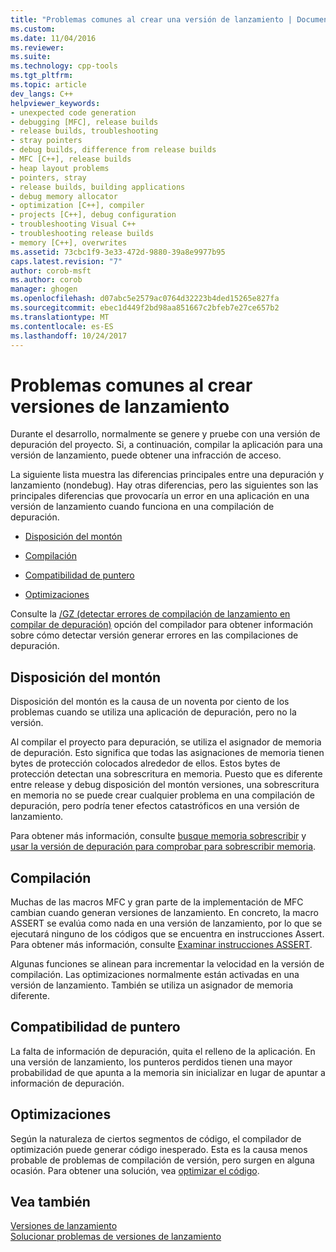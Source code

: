 ```yaml
---
title: "Problemas comunes al crear una versión de lanzamiento | Documentos de Microsoft"
ms.custom: 
ms.date: 11/04/2016
ms.reviewer: 
ms.suite: 
ms.technology: cpp-tools
ms.tgt_pltfrm: 
ms.topic: article
dev_langs: C++
helpviewer_keywords:
- unexpected code generation
- debugging [MFC], release builds
- release builds, troubleshooting
- stray pointers
- debug builds, difference from release builds
- MFC [C++], release builds
- heap layout problems
- pointers, stray
- release builds, building applications
- debug memory allocator
- optimization [C++], compiler
- projects [C++], debug configuration
- troubleshooting Visual C++
- troubleshooting release builds
- memory [C++], overwrites
ms.assetid: 73cbc1f9-3e33-472d-9880-39a8e9977b95
caps.latest.revision: "7"
author: corob-msft
ms.author: corob
manager: ghogen
ms.openlocfilehash: d07abc5e2579ac0764d32223b4ded15265e827fa
ms.sourcegitcommit: ebec1d449f2bd98aa851667c2bfeb7e27ce657b2
ms.translationtype: MT
ms.contentlocale: es-ES
ms.lasthandoff: 10/24/2017
---
```

# <a name="common-problems-when-creating-a-release-build"></a>Problemas comunes al crear versiones de lanzamiento
Durante el desarrollo, normalmente se genere y pruebe con una versión de depuración del proyecto. Si, a continuación, compilar la aplicación para una versión de lanzamiento, puede obtener una infracción de acceso.  
  
 La siguiente lista muestra las diferencias principales entre una depuración y lanzamiento (nondebug). Hay otras diferencias, pero las siguientes son las principales diferencias que provocaría un error en una aplicación en una versión de lanzamiento cuando funciona en una compilación de depuración.  
  
-   [Disposición del montón](#_core_heap_layout)  
  
-   [Compilación](#_core_compilation)  
  
-   [Compatibilidad de puntero](#_core_pointer_support)  
  
-   [Optimizaciones](#_core_optimizations)  
  
 Consulte la [/GZ (detectar errores de compilación de lanzamiento en compilar de depuración)](../../build/reference/gz-enable-stack-frame-run-time-error-checking.md) opción del compilador para obtener información sobre cómo detectar versión generar errores en las compilaciones de depuración.  
  
##  <a name="_core_heap_layout"></a>Disposición del montón  
 Disposición del montón es la causa de un noventa por ciento de los problemas cuando se utiliza una aplicación de depuración, pero no la versión.  
  
 Al compilar el proyecto para depuración, se utiliza el asignador de memoria de depuración. Esto significa que todas las asignaciones de memoria tienen bytes de protección colocados alrededor de ellos. Estos bytes de protección detectan una sobrescritura en memoria. Puesto que es diferente entre release y debug disposición del montón versiones, una sobrescritura en memoria no se puede crear cualquier problema en una compilación de depuración, pero podría tener efectos catastróficos en una versión de lanzamiento.  
  
 Para obtener más información, consulte [busque memoria sobrescribir](../../build/reference/checking-for-memory-overwrites.md) y [usar la versión de depuración para comprobar para sobrescribir memoria](../../build/reference/using-the-debug-build-to-check-for-memory-overwrite.md).  
  
##  <a name="_core_compilation"></a>Compilación  
 Muchas de las macros MFC y gran parte de la implementación de MFC cambian cuando generan versiones de lanzamiento. En concreto, la macro ASSERT se evalúa como nada en una versión de lanzamiento, por lo que se ejecutará ninguno de los códigos que se encuentra en instrucciones Assert. Para obtener más información, consulte [Examinar instrucciones ASSERT](../../build/reference/using-verify-instead-of-assert.md).  
  
 Algunas funciones se alinean para incrementar la velocidad en la versión de compilación. Las optimizaciones normalmente están activadas en una versión de lanzamiento. También se utiliza un asignador de memoria diferente.  
  
##  <a name="_core_pointer_support"></a>Compatibilidad de puntero  
 La falta de información de depuración, quita el relleno de la aplicación. En una versión de lanzamiento, los punteros perdidos tienen una mayor probabilidad de que apunta a la memoria sin inicializar en lugar de apuntar a información de depuración.  
  
##  <a name="_core_optimizations"></a>Optimizaciones  
 Según la naturaleza de ciertos segmentos de código, el compilador de optimización puede generar código inesperado. Esta es la causa menos probable de problemas de compilación de versión, pero surgen en alguna ocasión. Para obtener una solución, vea [optimizar el código](../../build/reference/optimizing-your-code.md).  
  
## <a name="see-also"></a>Vea también  
 [Versiones de lanzamiento](../../build/reference/release-builds.md)   
 [Solucionar problemas de versiones de lanzamiento](../../build/reference/fixing-release-build-problems.md)